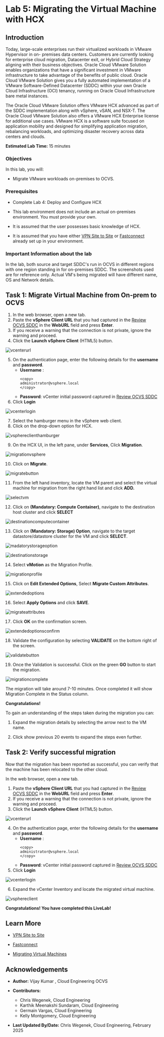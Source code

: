 # Lab 5: Migrating the Virtual Machine with HCX

## Introduction

Today, large-scale enterprises run their virtualized workloads in VMware Hypervisor in on- premises data centers. Customers are currently looking for enterprise cloud migration, Datacenter exit, or Hybrid Cloud Strategy aligning with their business objectives. Oracle Cloud VMware Solution enables organizations that have a significant investment in VMware infrastructure to take advantage of the benefits of public cloud. Oracle Cloud VMware Solution gives you a fully automated implementation of a VMware Software-Defined Datacenter (SDDC) within your own Oracle Cloud Infrastructure (OCI) tenancy, running on Oracle Cloud Infrastructure bare metal instances.

The Oracle Cloud VMware Solution offers VMware HCX advanced as part of the SDDC implementation along with vSphere, vSAN, and NSX-T. The Oracle Cloud VMware Solution also offers a VMware HCX Enterprise license for additional use cases. VMware HCX is a software suite focused on application mobility and designed for simplifying application migration, rebalancing workloads, and optimizing disaster recovery across data centers and clouds.

**Estimated Lab Time:** 15 minutes

### Objectives

In this lab, you will:

* Migrate VMware workloads on-premises to OCVS.

### Prerequisites

* Complete Lab 4: Deploy and Configure HCX

* This lab environment does not include an actual on-premises environment. You must provide your own.

* It is assumed that the user possesses basic knowledge of HCX.

* It is assumed that you have either [VPN Site to Site](https://docs.public.oneportal.content.oci.oraclecloud.com/en-us/iaas/Content/Network/Tasks/workingwithIPsec.htm) or [Fastconnect](https://docs.oracle.com/en-us/iaas/Content/Network/Concepts/fastconnect.htm) already set up in your environment.

### Important Information about the lab

In the lab, both source and target SDDC's run in OCVS in different regions with one region standing in for on-premises SDDC. The screenshots used are for reference only. Actual VM's being migrated will have different name, OS and Network details.


## Task 1: Migrate Virtual Machine from On-prem to OCVS

1. In the web browser, open a new tab.
2. Paste the **vSphere Client URL** that you had captured in the [Review OCVS SDDC](?lab=deploy_ocvs#Task3:ReviewOCVSSDDC) in the **WebURL** field and press **Enter**.
3. If you receive a warning that the connection is not private, ignore the warning and proceed.
4. Click the **Launch vSphere Client** (HTML5) button.

![vcenterurl](./images/vcenterurl.png)

5. On the authentication page, enter the following details for the **username** and **password**.
      - **Username** :
		```
		<copy>
    	administrator@vsphere.local
    	</copy>
		```
	  - **Password**: vCenter initial password captured in [Review OCVS SDDC](?lab=deploy_ocvs#Task3:ReviewOCVSSDDC)
6. Click **Login**

![vcenterlogin](./images/vcenterlogin.png)

7. Select the hamburger menu in the vSphere web client.
8. Click on the drop-down option for HCX.

![vsphereclienthamburger](./images/vsphereclienthamburgerscreen10.png "Photo showing where to click in the vSphere Client")

9. On the HCX UI, in the left pane, under **Services**, Click **Migration**.

![migrationvsphere](./images/migrationonvsphere11.png "Photo showing where to select Migration")

10. Click on **Migrate**.

![migratebutton](./images/migratebutton12.png "Photo showing where to select the Migrate button")

11.	From the left hand inventory, locate the VM parent and select the virtual machine for migration from the right hand list and click **ADD.**

![selectvm](./images/selectvmlab13.png "Photo showing where to select the VM Lab")

12. Click on **(Mandatory: Compute Container)**, navigate to the destination host cluster and click **SELECT**

![destinationcomputecontainer](./images/destinationcomputecontainer14.png "Photo shoing where to find the Mandatory: Compute Container")

13.  Click on **(Mandatory: Storage) Option**, navigate to the target datastore/datastore cluster for the VM and click **SELECT**.

![madatorystorageoption](./images/mandatorystorageoption15.png "Photo showing where to select the Mandatory Storage Option")


![destinationstorage](./images/destinationstorage16.png "Photo showing the datastore/clusters")


14. Select **vMotion** as the Migration Profile.

![migrationprofile](./images/migrationprofile17.png "Photo showing the migration profile location")

15.	Click on **Edit Extended Options**, Select **Migrate Custom Attributes**.

![extendedoptions](./images/extendedoptions18.png "Photo showing all of the extended options")

16. Select **Apply Options** and click **SAVE**.

![migrateattributes](./images/migratecustomattributes19.png "Photo showing the migrate custom attributes screen")

17. Click **OK** on the confirmation screen.

![extendedoptionsconfirm](./images/extendedoptionsconfirm20.png "Photo showing the extended options confirmation screen")

18. Validate the configuration by selecting **VALIDATE** on the bottom right of the screen.

![validatebutton](./images/validatebutton21.png "Photo showing the main HCX screen with the validate button on the bottom right")

19.	Once the Validation is successful. Click on the green **GO** button to start the migration.

![migrationcomplete](./images/migrationcomplete22.png "Photo showing the migration complete screen")

The migration will take around 7-10 minutes. Once completed it will show Migration Complete in the Status column.

**Congratulations!**

To gain an understanding of the steps taken during the migration you can:

1.	Expand the migration details by selecting the arrow next to the VM name.

2.	Click show previous 20 events to expand the steps even further.

## Task 2: Verify successful migration

Now that the migration has been reported as successful, you can verify that the machine has been relocated to the other cloud.

In the web browser, open a new tab.
1. Paste the **vSphere Client URL** that you had captured in the [Review OCVS SDDC](?lab=deploy_ocvs#Task3:ReviewOCVSSDDC) in the **WebURL** field and press **Enter**.
2. If you receive a warning that the connection is not private, ignore the warning and proceed.
3. Click the **Launch vSphere Client** (HTML5) button.

![vcenterurl](./images/vcenterurl.png)

4. On the authentication page, enter the following details for the **username** and **password**.
      - **Username** :
		```
		<copy>
    	administrator@vsphere.local
    	</copy>
		```
	  - **Password**: vCenter initial password captured in [Review OCVS SDDC](?lab=deploy_ocvs#Task3:ReviewOCVSSDDC)
5. Click **Login**

![vcenterlogin](./images/vcenterlogin.png)

6. Expand the vCenter Inventory and locate the migrated virtual machine.

![vsphereclient](./images/vsphereclientmainscreen24.png "Photo showing the vSphere Client main screen")

**Congratulations! You have completed this LiveLab!**

## Learn More

- [VPN Site to Site](https://docs.public.oneportal.content.oci.oraclecloud.com/en-us/iaas/Content/Network/Tasks/workingwithIPsec.htm)

- [Fastconnect](https://docs.oracle.com/en-us/iaas/Content/Network/Concepts/fastconnect.htm)

- [Migrating Virtual Machines](https://techdocs.broadcom.com/us/en/vmware-cis/hcx/vmware-hcx/4-10/vmware-hcx-user-guide-4-10/migrating-virtual-machines-with-vmware-hcx.html)

## Acknowledgements

* **Author:** Vijay Kumar
, Cloud Engineering OCVS
* **Contributors:**
    - Chris Wegenek, Cloud Engineering
    - Karthik Meenakshi Sundaram, Cloud Engineering
    - Germain Vargas, Cloud Engineering
	- Kelly Montgomery, Cloud Engineering

* **Last Updated By/Date:** Chris Wegenek, Cloud Engineering, February 2025
